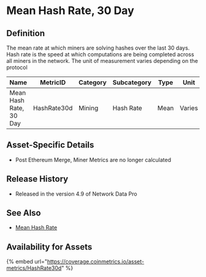 # Mean Hash Rate, 30 Day

## Definition

The mean rate at which miners are solving hashes over the last 30 days. Hash rate is the speed at which computations are being completed across all miners in the network. The unit of measurement varies depending on the protocol

| Name                   | MetricID    | Category | Subcategory | Type | Unit   | Interval |
| ---------------------- | ----------- | -------- | ----------- | ---- | ------ | -------- |
| Mean Hash Rate, 30 Day | HashRate30d | Mining   | Hash Rate   | Mean | Varies | 1 day    |

## Asset-Specific Details

* Post Ethereum Merge, Miner Metrics are no longer calculated

## Release History

* Released in the version 4.9 of Network Data Pro

## See Also

* [Mean Hash Rate](hashrate.md)

## Availability for Assets

{% embed url="https://coverage.coinmetrics.io/asset-metrics/HashRate30d" %}
